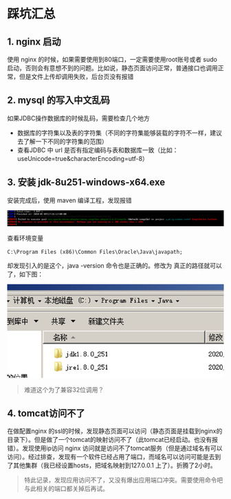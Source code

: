 # 踩坑汇总

## 1. nginx 启动
使用 nginx 的时候，如果需要使用到80端口，一定需要使用root账号或者 sudo 启动，否则会有意想不到的问题。比如说，静态页面访问正常，普通接口也调用正常，但是文件上传却调用失败，后台页没有报错

## 2. mysql 的写入中文乱码
如果JDBC操作数据库的时候乱码，需要检查几个地方

* 数据库的字符集以及表的字符集（不同的字符集能够装载的字符不一样，建议去了解一下不同的字符集的范围）
* 查看JDBC 中 url 是否有指定编码与表和数据库一致（比如：useUnicode=true&characterEncoding=utf-8）

## 3. 安装 jdk-8u251-windows-x64.exe
安装完成后，使用 maven 编译工程，发现报错

![](media/15848712054437/15890192789469.jpg)

查看环境变量

```
C:\Program Files (x86)\Common Files\Oracle\Java\javapath;
```

却发现引入的是这个，java -version 命令也是正确的。修改为 真正的路径就可以了，如下图：

![w300](media/15848712054437/15890194995799.jpg)

> 难道这个为了兼容32位调用？

## 4. tomcat访问不了
在做配置nginx 的ssl的时候，发现静态页面可以访问（静态页面是挂载到nginx的目录下）。但是做了一个tomcat的映射访问不了（此tomcat已经启动。也没有报错）。发现使用ip访问 nginx 访问就是访问不了tomcat服务（但是通过域名有可以访问）。经过排查，发现有一个软件已经占用了端口，而域名可以访问可能是去到了其他集群（我已经设置hosts，把域名映射到127.0.0.1 上了）。折腾了2小时。

> 特此记录，发现应用访问不了，又没有爆出应用端口冲突。需要使用命令吧与此相关的端口都关掉后再试。



